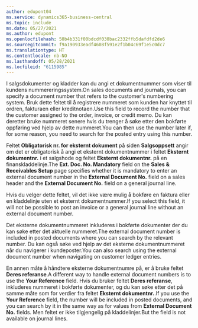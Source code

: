 ```yaml
---
author: edupont04
ms.service: dynamics365-business-central
ms.topic: include
ms.date: 05/27/2021
ms.author: edupont
ms.openlocfilehash: 50b4b331f00bdcdf030bac2332ffb5dafdfd2de6
ms.sourcegitcommit: f9a190933eadf4608f591e2f1b04c69f1e5c0dc7
ms.translationtype: HT
ms.contentlocale: nb-NO
ms.lasthandoff: 05/28/2021
ms.locfileid: "6115985"
---
```

<span data-ttu-id="71644-101">I salgsdokumenter og kladder kan du angi et dokumentnummer som viser til kundens nummereringssystem.</span><span class="sxs-lookup"><span data-stu-id="71644-101">On sales documents and journals, you can specify a document number that refers to the customer's numbering system.</span></span> <!--You can enter a maximum of ten characters, both numbers and letters.--> <span data-ttu-id="71644-102">Bruk dette feltet til å registrere nummeret som kunden har knyttet til ordren, fakturaen eller kreditnotaen.</span><span class="sxs-lookup"><span data-stu-id="71644-102">Use this field to record the number that the customer assigned to the order, invoice, or credit memo.</span></span> <span data-ttu-id="71644-103">Du kan deretter bruke nummeret senere hvis du trenger å søke etter den bokførte oppføring ved hjelp av dette nummeret.</span><span class="sxs-lookup"><span data-stu-id="71644-103">You can then use the number later if, for some reason, you need to search for the posted entry using this number.</span></span>  

<span data-ttu-id="71644-104">Feltet **Obligatorisk nr. for eksternt dokument** på siden **Salgsoppsett** angir om det er obligatorisk å angi et eksternt dokumentnummer i feltet **Eksternt dokumentnr.** i et salgshode og feltet **Eksternt dokumentnr.** på en finanskladdelinje.</span><span class="sxs-lookup"><span data-stu-id="71644-104">The **Ext. Doc. No. Mandatory** field on the **Sales & Receivables Setup** page specifies whether it is mandatory to enter an external document number in the **External Document No.** field on a sales header and the **External Document No.** field on a general journal line.</span></span>

<span data-ttu-id="71644-105">Hvis du velger dette feltet, vil det ikke være mulig å bokføre en faktura eller en kladdelinje uten et eksternt dokumentnummer.</span><span class="sxs-lookup"><span data-stu-id="71644-105">If you select this field, it will not be possible to post an invoice or a general journal line without an external document number.</span></span>

<span data-ttu-id="71644-106">Det eksterne dokumentnummeret inkluderes i bokførte dokumenter der du kan søke etter det aktuelle nummeret.</span><span class="sxs-lookup"><span data-stu-id="71644-106">The external document number is included in posted documents where you can search by the relevant number.</span></span> <span data-ttu-id="71644-107">Du kan også søke ved hjelp av det eksterne dokumentnummeret når du navigerer i kundeposter.</span><span class="sxs-lookup"><span data-stu-id="71644-107">You can also search using the external document number when navigating on customer ledger entries.</span></span>

<span data-ttu-id="71644-108">En annen måte å håndtere eksterne dokumentnumre på, er å bruke feltet **Deres referanse**.</span><span class="sxs-lookup"><span data-stu-id="71644-108">A different way to handle external document numbers is to use the **Your Reference** field.</span></span> <span data-ttu-id="71644-109">Hvis du bruker feltet **Deres referanse**, inkluderes nummeret i bokførte dokumenter, og du kan søke etter det på samme måte som for verdier fra feltet **Eksternt dokumentnr.**.</span><span class="sxs-lookup"><span data-stu-id="71644-109">If you use the **Your Reference** field, the number will be included in posted documents, and you can search by it in the same way as for values from **External Document No.** fields.</span></span> <span data-ttu-id="71644-110">Men feltet er ikke tilgjengelig på kladdelinjer.</span><span class="sxs-lookup"><span data-stu-id="71644-110">But the field is not available on journal lines.</span></span>

